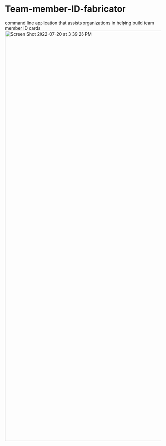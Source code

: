 # Team-member-ID-fabricator
command line application that assists organizations in helping build team member ID cards
<img width="1329" alt="Screen Shot 2022-07-20 at 3 39 26 PM" src="https://user-images.githubusercontent.com/105159702/180067553-e6696637-f87f-4b97-a5d2-06287111a544.png">
